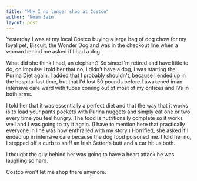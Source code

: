 ```yaml
---
title: "Why I no longer shop at Costco"
author: 'Noam Sain'
layout: post
---
```


Yesterday I was at my local Costco buying a large bag of dog chow for my loyal pet, Biscuit, the Wonder Dog and was in the checkout line when a woman behind me asked if I had a dog.  
  
What did she think I had, an elephant? So since I'm retired and have little to do, on impulse I told her that no, I didn't have a dog, I was starting the Purina Diet again. I added that I probably shouldn't, because I ended up in the hospital last time, but that I'd lost 50 pounds before I awakened in an intensive care ward with tubes coming out of most of my orifices and IVs in both arms.

I told her that it was essentially a perfect diet and that the way that it works is to load your pants pockets with Purina nuggets and simply eat one or two every time you feel hungry. The food is nutritionally complete so it works well and I was going to try it again. (I have to mention here that practically everyone in line was now enthralled with my story.) Horrified, she asked if I ended up in intensive care because the dog food poisoned me. I told her no, I stepped off a curb to sniff an Irish Setter's butt and a car hit us both.

I thought the guy behind her was going to have a heart attack he was laughing so hard.

Costco won't let me shop there anymore.